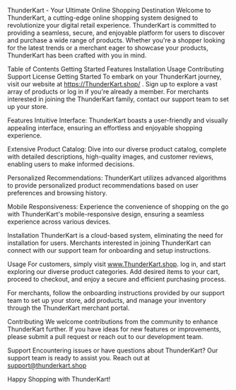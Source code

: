 ThunderKart - Your Ultimate Online Shopping Destination
Welcome to ThunderKart, a cutting-edge online shopping system designed to revolutionize your digital retail experience. ThunderKart is committed to providing a seamless, secure, and enjoyable platform for users to discover and purchase a wide range of products. Whether you're a shopper looking for the latest trends or a merchant eager to showcase your products, ThunderKart has been crafted with you in mind.

Table of Contents
Getting Started
Features
Installation
Usage
Contributing
Support
License
Getting Started
To embark on your ThunderKart journey, visit our website at https://ThunderKart.shop/ . Sign up to explore a vast array of products or log in if you're already a member. For merchants interested in joining the ThunderKart family, contact our support team to set up your store.

Features
Intuitive Interface: ThunderKart boasts a user-friendly and visually appealing interface, ensuring an effortless and enjoyable shopping experience.


Extensive Product Catalog: Dive into our diverse product catalog, complete with detailed descriptions, high-quality images, and customer reviews, enabling users to make informed decisions.

Personalized Recommendations: ThunderKart utilizes advanced algorithms to provide personalized product recommendations based on user preferences and browsing history.

Mobile Responsiveness: Experience the convenience of shopping on the go with ThunderKart's mobile-responsive design, ensuring a seamless experience across various devices.

Installation
ThunderKart is a cloud-based system, eliminating the need for installation for users. Merchants interested in joining ThunderKart can connect with our support team for onboarding and setup instructions.

Usage
For customers, simply visit www.ThunderKart.shop. log in, and start exploring our diverse product categories. Add desired items to your cart, proceed to checkout, and enjoy a secure and efficient purchasing process.

For merchants, follow the onboarding instructions provided by our support team to set up your store, add products, and manage your inventory through the ThunderKart merchant portal.

Contributing
We welcome contributions from the community to enhance ThunderKart further. If you have ideas for new features or improvements, please submit a pull request or reach out to our development team.

Support
Encountering issues or have questions about ThunderKart? Our support team is ready to assist you. Reach out at support@thunderkart.shop



Happy Shopping with ThunderKart!
